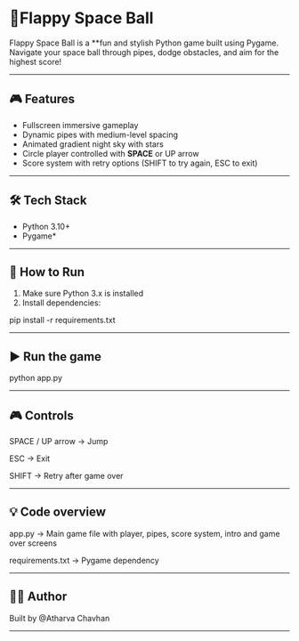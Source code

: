 # 🚀Flappy Space Ball

Flappy Space Ball is a **fun and stylish Python game built using Pygame.  
Navigate your space ball through pipes, dodge obstacles, and aim for the highest score!  

----------------------------------------------------------------

## 🎮 Features

- Fullscreen immersive gameplay  
- Dynamic pipes with medium-level spacing  
- Animated gradient night sky with stars  
- Circle player controlled with **SPACE** or UP arrow  
- Score system with retry options (SHIFT to try again, ESC to exit)  

----------------------------------------------------------------

## 🛠️ Tech Stack

- Python 3.10+ 
- Pygame*  

----------------------------------------------------------------

## 📝 How to Run

1. Make sure Python 3.x is installed  
2. Install dependencies: 
 
pip install -r requirements.txt

----------------------------------------------------------------

## ▶️ Run the game

python app.py

----------------------------------------------------------------

## 🎮 Controls

SPACE / UP arrow → Jump

ESC → Exit

SHIFT → Retry after game over

----------------------------------------------------------------

## 💡 Code overview
app.py → Main game file with player, pipes, score system, intro and game over screens

requirements.txt → Pygame dependency

----------------------------------------------------------------

## 👨‍💻 Author
Built by @Atharva Chavhan

----------------------------------------------------------------


